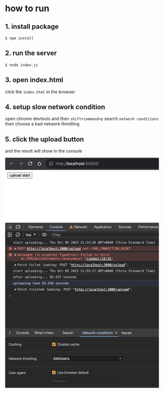 # how to run

## 1. install package

```
$ npm install
```

## 2. run the server

```
$ node index.js
```

## 3. open index.html

click the `index.html` in the browser

## 4. setup slow network condition

open chrome devtools and then `shift+command+p` search `network conditions` then choose a bad network throttling

## 5. click the upload button

and the result will show in the console

![result](result.png)
